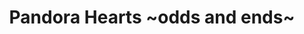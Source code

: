 --- 
title: "Pandora Hearts ~odds and ends~"
publishdate: "2019-4-10T16:48:46+02:00"
src: "https://365manga.net/manga/pandora-hearts-odds-and-ends"
image: "https://data.365manga.net/images/thumbnails/24187-pandora-hearts-odds-and-ends.jpg"
description: "The one and only Pandora Hearts artbook"
---